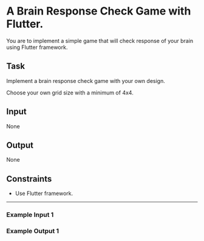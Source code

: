 # A Brain Response Check Game with Flutter.

You are to implement a simple game that will check response of your brain using Flutter framework.

## Task

Implement a brain response check game with your own design.

Choose your own grid size with a minimum of 4x4.

## Input

None

## Output

None

## Constraints

- Use Flutter framework.

-----

### Example Input 1

### Example Output 1


